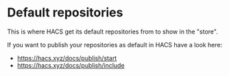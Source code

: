 # Default repositories

This is where HACS get its default repositories from to show in the "store".

If you want to publish your repositories as default in HACS have a look here:

- https://hacs.xyz/docs/publish/start
- https://hacs.xyz/docs/publish/include
